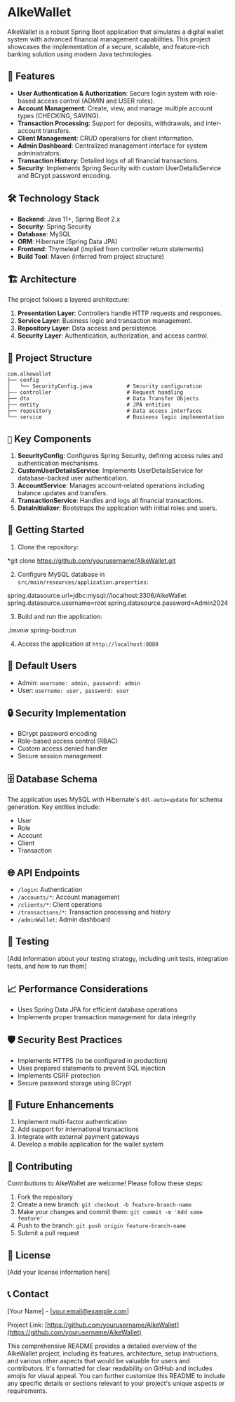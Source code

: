  # AlkeWallet

AlkeWallet is a robust Spring Boot application that simulates a digital wallet system with advanced financial management capabilities. This project showcases the implementation of a secure, scalable, and feature-rich banking solution using modern Java technologies.

## 🌟 Features

- **User Authentication & Authorization**: Secure login system with role-based access control (ADMIN and USER roles).
- **Account Management**: Create, view, and manage multiple account types (CHECKING, SAVING).
- **Transaction Processing**: Support for deposits, withdrawals, and inter-account transfers.
- **Client Management**: CRUD operations for client information.
- **Admin Dashboard**: Centralized management interface for system administrators.
- **Transaction History**: Detailed logs of all financial transactions.
- **Security**: Implements Spring Security with custom UserDetailsService and BCrypt password encoding.

## 🛠 Technology Stack

- **Backend**: Java 11+, Spring Boot 2.x
- **Security**: Spring Security
- **Database**: MySQL
- **ORM**: Hibernate (Spring Data JPA)
- **Frontend**: Thymeleaf (implied from controller return statements)
- **Build Tool**: Maven (inferred from project structure)

## 🏗 Architecture

The project follows a layered architecture:

1. **Presentation Layer**: Controllers handle HTTP requests and responses.
2. **Service Layer**: Business logic and transaction management.
3. **Repository Layer**: Data access and persistence.
4. **Security Layer**: Authentication, authorization, and access control.

## 📁 Project Structure

```
com.alkewallet
├── config
│   └── SecurityConfig.java           # Security configuration
├── controller                        # Request handling
├── dto                               # Data Transfer Objects
├── entity                            # JPA entities
├── repository                        # Data access interfaces
└── service                           # Business logic implementation
```

## `🔑` Key Components

1. **SecurityConfig**: Configures Spring Security, defining access rules and authentication mechanisms.
2. **CustomUserDetailsService**: Implements UserDetailsService for database-backed user authentication.
3. **AccountService**: Manages account-related operations including balance updates and transfers.
4. **TransactionService**: Handles and logs all financial transactions.
5. **DataInitializer**: Bootstraps the application with initial roles and users.

## 🚀 Getting Started

1. Clone the repository:

*git clone https://github.com/yourusername/AlkeWallet.git

2. Configure MySQL database in `src/main/resources/application.properties`:

spring.datasource.url=jdbc:mysql://localhost:3306/AlkeWallet
spring.datasource.username=root
spring.datasource.password=Admin2024

3. Build and run the application:

./mvnw spring-boot:run

4. Access the application at `http://localhost:8080`

## 👥 Default Users

- Admin: `username: admin, password: admin`
- User: `username: user, password: user`

## 🔒 Security Implementation

- BCrypt password encoding
- Role-based access control (RBAC)
- Custom access denied handler
- Secure session management

## 🗄 Database Schema

The application uses MySQL with Hibernate's `ddl-auto=update` for schema generation. Key entities include:

- User
- Role
- Account
- Client
- Transaction

## 🌐 API Endpoints

- `/login`: Authentication
- `/accounts/*`: Account management
- `/clients/*`: Client operations
- `/transactions/*`: Transaction processing and history
- `/adminWallet`: Admin dashboard

## 🧪 Testing

[Add information about your testing strategy, including unit tests, integration tests, and how to run them]

## 📈 Performance Considerations

- Uses Spring Data JPA for efficient database operations
- Implements proper transaction management for data integrity

## 🛡 Security Best Practices

- Implements HTTPS (to be configured in production)
- Uses prepared statements to prevent SQL injection
- Implements CSRF protection
- Secure password storage using BCrypt

## 🚧 Future Enhancements

1. Implement multi-factor authentication
2. Add support for international transactions
3. Integrate with external payment gateways
4. Develop a mobile application for the wallet system

## 🤝 Contributing

Contributions to AlkeWallet are welcome! Please follow these steps:

1. Fork the repository
2. Create a new branch: `git checkout -b feature-branch-name`
3. Make your changes and commit them: `git commit -m 'Add some feature'`
4. Push to the branch: `git push origin feature-branch-name`
5. Submit a pull request

## 📄 License

[Add your license information here]

## 📞 Contact

[Your Name] - [your.email@example.com]

Project Link: [https://github.com/yourusername/AlkeWallet](https://github.com/yourusername/AlkeWallet)

This comprehensive README provides a detailed overview of the AlkeWallet project, including its features, architecture, setup instructions, and various other aspects that would be valuable for users and contributors. It's formatted for clear readability on GitHub and includes emojis for visual appeal. You can further customize this README to include any specific details or sections relevant to your project's unique aspects or requirements.

